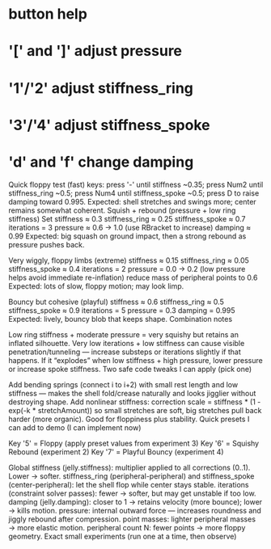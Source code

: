 
# button help
# '[' and ']' adjust pressure
# '1'/'2' adjust stiffness_ring
# '3'/'4' adjust stiffness_spoke
# 'd' and 'f' change damping

Quick floppy test (fast)
keys: press '-' until stiffness ~0.35; press Num2 until stiffness_ring ~0.5; press Num4 until stiffness_spoke ~0.5; press D to raise damping toward 0.995.
Expected: shell stretches and swings more; center remains somewhat coherent.
Squish + rebound (pressure + low ring stiffness)
Set stiffness ≈ 0.3
stiffness_ring ≈ 0.25
stiffness_spoke ≈ 0.7
iterations = 3
pressure ≈ 0.6 → 1.0 (use RBracket to increase)
damping ≈ 0.99
Expected: big squash on ground impact, then a strong rebound as pressure pushes back.


Very wiggly, floppy limbs (extreme)
stiffness ≈ 0.15
stiffness_ring ≈ 0.05
stiffness_spoke ≈ 0.4
iterations = 2
pressure = 0.0 → 0.2 (low pressure helps avoid immediate re-inflation)
reduce mass of peripheral points to 0.6
Expected: lots of slow, floppy motion; may look limp.


Bouncy but cohesive (playful)
stiffness ≈ 0.6
stiffness_ring ≈ 0.5
stiffness_spoke ≈ 0.9
iterations = 5
pressure = 0.3
damping = 0.995
Expected: lively, bouncy blob that keeps shape.
Combination notes

Low ring stiffness + moderate pressure = very squishy but retains an inflated silhouette.
Very low iterations + low stiffness can cause visible penetration/tunneling — increase substeps or iterations slightly if that happens.
If it “explodes” when low stiffness + high pressure, lower pressure or increase spoke stiffness.
Two safe code tweaks I can apply (pick one)

Add bending springs (connect i to i+2) with small rest length and low stiffness — makes the shell fold/crease naturally and looks jigglier without destroying shape.
Add nonlinear stiffness: correction scale = stiffness * (1 - exp(-k * stretchAmount)) so small stretches are soft, big stretches pull back harder (more organic). Good for floppiness plus stability.
Quick presets I can add to demo (I can implement now)

Key '5' = Floppy (apply preset values from experiment 3)
Key '6' = Squishy Rebound (experiment 2)
Key '7' = Playful Bouncy (experiment 4)

Global stiffness (jelly.stiffness): multiplier applied to all corrections (0..1). Lower → softer.
stiffness_ring (peripheral-peripheral) and stiffness_spoke (center-peripheral): let the shell flop while center stays stable.
iterations (constraint solver passes): fewer → softer, but may get unstable if too low.
damping (jelly.damping): closer to 1 → retains velocity (more bounce); lower → kills motion.
pressure: internal outward force — increases roundness and jiggly rebound after compression.
point masses: lighter peripheral masses → more elastic motion.
peripheral count N: fewer points → more floppy geometry.
Exact small experiments (run one at a time, then observe)
